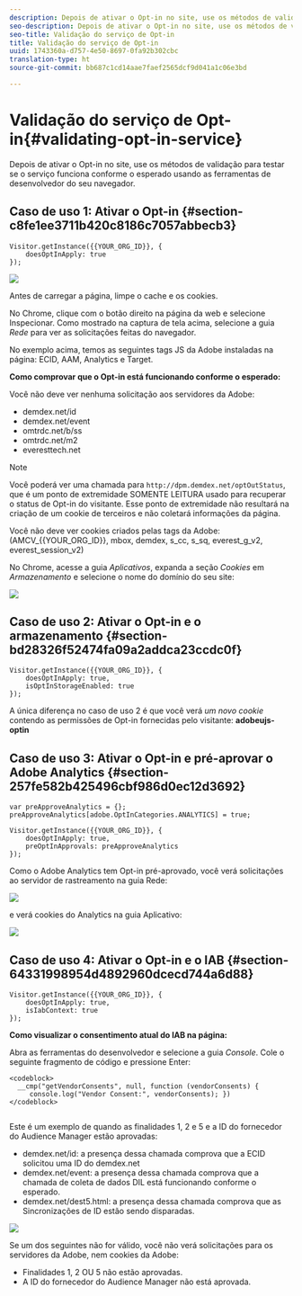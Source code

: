 ```yaml
---
description: Depois de ativar o Opt-in no site, use os métodos de validação para testar se o serviço funciona conforme o esperado usando as ferramentas de desenvolvedor do seu navegador.
seo-description: Depois de ativar o Opt-in no site, use os métodos de validação para testar se o serviço funciona conforme o esperado usando as ferramentas de desenvolvedor do seu navegador.
seo-title: Validação do serviço de Opt-in
title: Validação do serviço de Opt-in
uuid: 1743360a-d757-4e50-8697-0fa92b302cbc
translation-type: ht
source-git-commit: bb687c1cd14aae7faef2565dcf9d041a1c06e3bd

---
```



# Validação do serviço de Opt-in{#validating-opt-in-service}

Depois de ativar o Opt-in no site, use os métodos de validação para testar se o serviço funciona conforme o esperado usando as ferramentas de desenvolvedor do seu navegador.

## Caso de uso 1: Ativar o Opt-in {#section-c8fe1ee3711b420c8186c7057abbecb3}

```
Visitor.getInstance({{YOUR_ORG_ID}}, { 
    doesOptInApply: true 
});
```

![](assets/use_case_1_1.png)

Antes de carregar a página, limpe o cache e os cookies.

No Chrome, clique com o botão direito na página da web e selecione Inspecionar. Como mostrado na captura de tela acima, selecione a guia *Rede* para ver as solicitações feitas do navegador.

No exemplo acima, temos as seguintes tags JS da Adobe instaladas na página: ECID, AAM, Analytics e Target.

**Como comprovar que o Opt-in está funcionando conforme o esperado:**

Você não deve ver nenhuma solicitação aos servidores da Adobe:

* demdex.net/id
* demdex.net/event
* omtrdc.net/b/ss
* omtrdc.net/m2
* everesttech.net

>[!NOTE]
>
>Você poderá ver uma chamada para `http://dpm.demdex.net/optOutStatus`, que é um ponto de extremidade SOMENTE LEITURA usado para recuperar o status de Opt-in do visitante. Esse ponto de extremidade não resultará na criação de um cookie de terceiros e não coletará informações da página.

Você não deve ver cookies criados pelas tags da Adobe: (AMCV_{{YOUR_ORG_ID}}, mbox, demdex, s_cc, s_sq, everest_g_v2, everest_session_v2)

No Chrome, acesse a guia *Aplicativos*, expanda a seção *Cookies* em *Armazenamento* e selecione o nome do domínio do seu site:

![](assets/use_case_1_2.png)

## Caso de uso 2: Ativar o Opt-in e o armazenamento {#section-bd28326f52474fa09a2addca23ccdc0f}

```
Visitor.getInstance({{YOUR_ORG_ID}}, { 
    doesOptInApply: true, 
    isOptInStorageEnabled: true 
});
```

A única diferença no caso de uso 2 é que você verá *um novo cookie* contendo as permissões de Opt-in fornecidas pelo visitante: **adobeujs-optin**

## Caso de uso 3: Ativar o Opt-in e pré-aprovar o Adobe Analytics {#section-257fe582b425496cbf986d0ec12d3692}

```
var preApproveAnalytics = {}; 
preApproveAnalytics[adobe.OptInCategories.ANALYTICS] = true;

Visitor.getInstance({{YOUR_ORG_ID}}, { 
    doesOptInApply: true, 
    preOptInApprovals: preApproveAnalytics 
});
```

Como o Adobe Analytics tem Opt-in pré-aprovado, você verá solicitações ao servidor de rastreamento na guia Rede:

![](assets/use_case_3_1.png)

e verá cookies do Analytics na guia Aplicativo:

![](assets/use_case_3_2.png)

## Caso de uso 4: Ativar o Opt-in e o IAB {#section-64331998954d4892960dcecd744a6d88}

```
Visitor.getInstance({{YOUR_ORG_ID}}, { 
    doesOptInApply: true, 
    isIabContext: true 
});
```

**Como visualizar o consentimento atual do IAB na página:**

Abra as ferramentas do desenvolvedor e selecione a guia *Console*. Cole o seguinte fragmento de código e pressione Enter:

```
<codeblock>
  __cmp("getVendorConsents", null, function (vendorConsents) { 
     console.log("Vendor Consent:", vendorConsents); }) 
</codeblock>  
  
```

Este é um exemplo de quando as finalidades 1, 2 e 5 e a ID do fornecedor do Audience Manager estão aprovadas:

* demdex.net/id: a presença dessa chamada comprova que a ECID solicitou uma ID do demdex.net
* demdex.net/event: a presença dessa chamada comprova que a chamada de coleta de dados DIL está funcionando conforme o esperado.
* demdex.net/dest5.html: a presença dessa chamada comprova que as Sincronizações de ID estão sendo disparadas.

![](assets/use_case_4_1.png)

Se um dos seguintes não for válido, você não verá solicitações para os servidores da Adobe, nem cookies da Adobe:

* Finalidades 1, 2 OU 5 não estão aprovadas.
* A ID do fornecedor do Audience Manager não está aprovada.